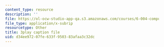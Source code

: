 ```yaml
---
content_type: resource
description: ''
file: https://ol-ocw-studio-app-qa.s3.amazonaws.com/courses/6-004-computation-structures-spring-2017/d34ee97207fe633f950383afaa3c32dc_p2DReFbW35c.srt
file_type: application/x-subrip
resourcetype: Other
title: 3play caption file
uid: d34ee972-07fe-633f-9503-83afaa3c32dc
---
```

